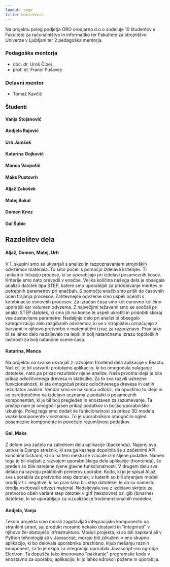 ```yaml
---
layout: page
title: Udeleženci
---
```


<p class="message" >
  Na projektu poleg podjetja ORO orodjarna d.o.o sodeluje 10 študentov s Fakultete za računalništvo in informatiko ter Fakultete za strojništvo Univerze v Ljubljani ter 2 pedagoška mentorja.
</p>


### Pedagoška mentorja

* doc. dr. Uroš Čibej
* prof. dr. Franci Pušavec

### Delavni mentor

* Tomaž Kavčič

### Študenti

#### Vanja Stojanović

#### Andjela Rajović

#### Urh Jamšek

#### Katarina Gojković

#### Manca Vavpotič

#### Maks Pustovrh

#### Aljaž Zakošek

#### Matej Bokal

#### Domen Knez

#### Gal Šubic


## Razdelitev dela

#### Aljaž, Domen, Matej, Urh
<p>
V 1. skupini smo se ukvarjali s analizo in razpoznavanjem strojniških odvzemov materiala. To smo počeli s pomočjo izdelave kriterijev. Ti unikatno ločujejo procese, ki se uporabljajo pri izdelavi posameznih kosov. Kriterije smo nato prevedli v enačbe. Velika količina našega dela je obsegala analizo datotek tipa STEP, katere smo uporabljali za pridobivanje meritev in potrebnih parametrov pri enačbah. S pomočjo enačb smo prišli do časovnih ocen trajanja procesov. Zahtevnejše odvzeme smo uspeli oceniti s kombinacijo osnovnih procesov. Za izračun časa smo kot osnovno količino uporabili kar volumen odvzema. Z največjimi težavami smo se soočali pri analizi STEP datotek, ki smo jih na konce le uspeli ukrotiti in pridobiti skoraj vse zastavljene parametre. Nadaljnjo delo pri analizi bi obsegalo kategorizacijo zelo razgibanih odvzemov, ki se v strojništvu označujejo z barvami in njihovo pretvorbo v matematični izraz za razpoznavo. Prav tako bi se lahko delo nadaljevalo na lepši in bolj natančnemu izrazu topoloških lastnosti za bolj natančne ocene časa.
</p>

#### Katarina, Manca
<p>
Na projektu na sva se ukvarjali z razvojem frontend dela aplikacije v Reactu. Naš cilj je bil ustvariti prototipno aplikacijo, ki bo omogočala nalaganje datoteke, nato pa prikaz rezultatov njene analize. Naša prvotna ideja je bila  prikaz odločitvenega drevesa in statistike. Za to sva razvili ustrezne funkcionalnosti, ki sta omogočali prikaz odločitvenega drevesa in ostlih rezultatov analize. Vendar smo se na koncu odločili, da opustimo to idejo in se osredotočimo na izdelavo seznama z podatki o posameznih komponentah, ki je bil bolj pregleden in enostaven za razumevanje. Ta pristop nam je omogočil jasen prikaz podatkov in boljšo uporabniško izkušnjo. Poleg tega smo dodali še funkcionalnost za prikaz 3D modela vsake komponente v seznamu. To je uporabnikom omogočilo ogled posamezne komponente in povečalo razumljivost podatkov.
</p>

#### Gal, Maks
<p>
Z delom sva začela na zalednem delu aplikacije (backendu). Najprej sva ustvarila Django strežnik, ki sva ga kasneje dopolnila še z začetnimi API končnimi točkami, ki so na tem mestu še vračale izmišljene podatke. Namen tega je bil olajšati z razvojem uporabniškega dela aplikacije (frontenda), še preden so bile narejene njene glavne funkcionalnosti.
V drugem delu sva delala na razvoju praktičnih primerov uporabe. Kodo, ki jo je spisal Aljaž, sva uporabila za pretvorbo step datotek, v katerih so bili shranjeni modeli orodij v t.i. negative, ki so prav tako bili step datoteke, le da so namesto orodja vsebovali odvzet material. Nadaljevala sva z izdelavo skripte za pretvorbo obeh variant step datotek v gltf (tekstovne) oz. glb (binarne) datoteke, ki se uporabljajo za vizualizacije trodimenzionalnih modelov.
</p>

#### Andjela, Vanja
<p>
Tekom projekta smo morali zagotavljati integracijsko komponento na strankini strani, saj produkt moramo nekako dostaviti in "integrirati" v njihovo že-obstoječo infrastrukturo.
Moduli projekta, ki so bili napisani ali v Python tehnologiji ali v Javascript, morajo biti združeni v eno skupno aplikacijo, ki bo delovala uporabniku brezhibno, kljub mešanju raznih komponent, za to je ekipa za integracijo uporabila Javascript-ino ogrodje Electron. Ta dopušča tako imenovano "pakiranje" programske kode v enostavno za uporabo, aplikacijo, ki jo lahko kdrokoli požene in uporablja.
</p>
